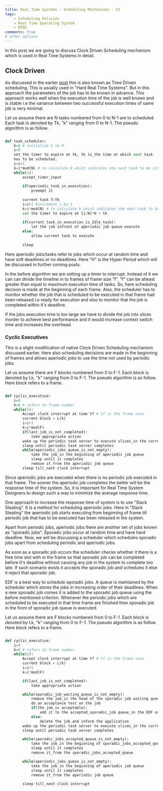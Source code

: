 ```yaml
---
title: Real Time Systems - Scheduling Mechanisms - II
tags:
    - Scheduling Policies
    - Real Time Operating System
    - RTOS
comments: true
# other options
---
```


In this post we are going to discuss Clock Driven Scheduling mechanism which is used in Real Time Systems in detail.

## Clock Driven

As discussed in the earlier [post](https://svradityareddy.github.io/Real-Time-OS-Scheduling-Policies-part1/) this is also known as Time Driven scheduling. This is usually used in "Hard Real Time Systems". But in this approach the parameters of the job has to be known in advance. This approach works well when the execution time of the job is well known and is stable i.e the variance between two successful execution times of same job is very minimal.

Let us assume there are N tasks numbered from 0 to N-1 are to scheduled. Each task is denoted by Tk, "k" ranging from 0 to N-1. The pseudo algorithm is as follow.

``` python

def task_scheduler:
    k=0 # initialize k to 0
    i=0
    set_the timer to expire at tk, tk is_the time at which next task
    has to be scheduled.
    i=i+1
    k=i*mod(N) # to calculate k which indicates the next task to be scheduled
    while(1):
        accept_timer_input
        
        if(aperiodic_task_in_execution):
            preempt it
        
        current task T=Tk
        i=i+1 #increment i by 1
        k=i*mod(N) # to calculate k which indicates the next task to be scheduled
        set the timer to expire at [i/N]*H + tk
        
        if(current_task_in_execution_is_Idle_task):
            let the job infront of aperiodic job queue execute
        else:
            allow current task to execute
        
        sleep

```

Here aperiodic jobs/tasks refer to jobs which occur at random time and have soft deadlines or no deadlines. Here "H" is the Hyper Period which will be discussed in further coming posts.

In the before algorithm we are setting up a timer to interrupt. Instead of it we can can divide the timeline in to frames of frame size "f". "f" can be atleast greater than equal to maximum execution time of tasks. So, here scheduling decison is made at the beginning of each frame. Also, the scheduler has to monitor whether the job that is scheduled to be executed in that frame had been released i.e ready for execution and also to monitor that the job is completed within it's deadline.

If the jobs execution time is too large we have to divide the job into slices inorder to achieve best performance and it would increase context switch time and increases the overhead.

### Cyclic Executives

This is a slight modification of native Clock Driven Scheduling mechanism discussed earlier. Here also scheduling decisions are made in the beginning of frames and allows aperiodic jobs to use the time not used by periodic jobs.

Let us assume there are F blocks numbered from 0 to F-1. Each block is denoted by Lk, "k" ranging from 0 to F-1. The pseudo algorithm is as follow. Here block refers to a frame.

``` python

def cyclic_executive:
    i=0
    k=0 # refers to frame number
    while(1):
        Accept clock interrupt at time tf # tf is the frame size
        current block = L(k)
        i=i+1
        k=i*mod(F)
        if(last_job_is_not_completed):
            take appropriate action
        wake up the periodic task server to execute slices_in the current block
        sleep until periodic task server completes
        while(aperiodic_jobs_queue_is_not_empty):
            take the job_in the beginning of aperiodic job queue
            sleep until it completes
            remove it_from the aperiodic job queue 
        sleep till_next clock interrupt

```

Since aperiodic jobs are executed when there is no periodic job executed in that frame. The sooner the aperiodic job completes the better will be the response time of the system. So, it is important for Real Time System Designers to design such a way to minimize the average response time.

One approach to increase the response time of system is to use "Slack Stealing". It is a method for scheduling aperiodic jobs. Here in "Slack Stealing" the aperiodic job starts executing from beginning of frame till periodic job that has to be executed has been released in the system.

Apart from periodic jobs, aperiodic jobs there are another set of jobs known as "sporadic jobs". Sporadic jobs occur at random time and have hard deadline. Now, we will be discussing a scheduler which schedules sporadic jobs apart from scheduling periodic and aperiodic jobs.

As soon as a sporadic job occurs the scheduler checks whether it there is a free time slot with in the frame so that sporadic job can be completed before it's deadline without causing any job in the system to complete too late. If such scenario exists it accepts the sporadic job and schedules it else it reject that sporadic job.

EDF is a best way to schedule sporadic jobs. A queue is maintained by the scheduler which stores the jobs in increasing order of their deadlines. When a new sporadic job comes it is added to the sporadic job queue using the before mentioned criterion. Whenever the periodic jobs which are scheduled to be executed in that time frame are finished then sporadic job in the front of sporadic job queue is executed.

Let us assume there are F blocks numbered from 0 to F-1. Each block is denoted by Lk, "k" ranging from 0 to F-1. The pseudo algorithm is as follow. Here block refers to a frame.

``` python

def cyclic_executive:
    i=0
    k=0 # refers to frame number
    while(1):
        Accept clock interrupt at time tf # tf is the frame size
        current block = L(k)
        i=i+1
        k=i*mod(F)

        if(last_job_is_not_completed):
            take appropriate action

        while(sporadic_job_waiting_queue_is_not_empty):
            remove the job_in the head of the sporadic job waiting queue
            do an acceptance test on the job
            if(the job_is acceptable):
                add it to the accepted_sporadic_job queue_in the EDF order.
            else:
                delete the job_and inform the application
        wake up the periodic task server to execute slices_in the current block
        sleep until periodic task server completes

        while(sporadic_jobs_accepted_queue_is_not_empty):
            take the job_in the beginning of sporadic_jobs_accepted_queue
            sleep until it completes
            remove it_from the sporadic_jobs_accepted_queue 

        while(aperiodic_jobs_queue_is_not_empty):
            take the job_in the beginning of aperiodic job queue
            sleep until it completes
            remove it_from the aperiodic job queue 
            
        sleep till_next clock interrupt

```

